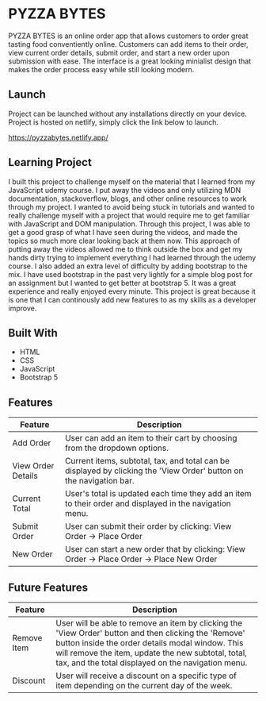 ﻿# PYZZA BYTES
 PYZZA BYTES is an online order app that allows customers to order great tasting food conventiently online. Customers can add items to their order, view current order details, submit order, and start a new order upon submission with ease. The interface is a great looking minialist design that makes the order process easy while still looking modern. 

## Launch ##
Project can be launched without any installations directly on your device. Project is hosted on netlify, simply click the link below to launch.

https://pyzzabytes.netlify.app/

## Learning Project ##
I built this project to challenge myself on the material that I learned from my JavaScript udemy course. I put away the videos and only utilizing MDN documentation, stackoverflow, blogs, and other online resources to work through my project. I wanted to avoid being stuck in tutorials and wanted to really challenge myself with a project that would require me to get familiar with JavaScript and DOM manipulation. Through this project, I was able to get a good grasp of what I have seen during the videos, and made the topics so much more clear looking back at them now. This approach of putting away the videos allowed me to think outside the box and get my hands dirty trying to implement everything I had learned through the udemy course. I also added an extra level of difficulty by adding bootstrap to the mix. I have used bootstrap in the past very lightly for a simple blog post for an assignment but I wanted to get better at bootstrap 5. It was a great experience and really enjoyed every minute. This project is great because it is one that I can continously add new features to as my skills as a developer improve.

## Built With ##
 
* HTML
* CSS
* JavaScript
* Bootstrap 5

## Features ##
Feature  | Description
------------- | -------------
Add Order     | User can add an item to their cart by choosing from the dropdown options.
View Order Details    | Current items, subtotal, tax, and total can be displayed by clicking the 'View Order' button on the navigation bar.
Current Total | User's total is updated each time they add an item to their order and displayed in the navigation menu.
Submit Order | User can submit their order by clicking: View Order -> Place Order
New Order | User can start a new order that by clicking: View Order -> Place Order -> Place New Order

## Future Features ##
Feature  | Description
------------- | -------------
Remove Item   | User will be able to remove an item by clicking the 'View Order' button and then clicking the 'Remove' button inside the order details modal window. This will remove the item, update the new subtotal, total, tax, and the total displayed on the navigation menu.
Discount | User will receive a discount on a specific type of item depending on the current day of the week.
